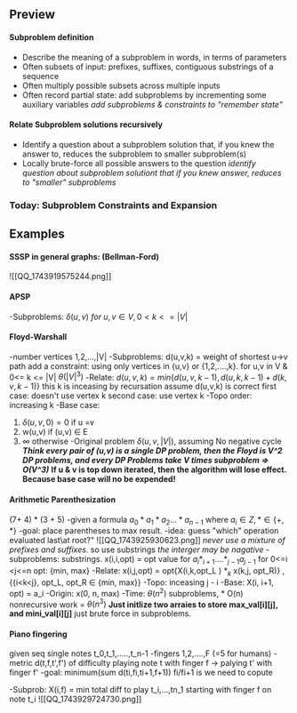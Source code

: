 ## Preview
#### Subproblem definition
+ Describe the meaning of a subproblem in words, in terms of parameters 
+ Often subsets of input: prefixes, suffixes, contiguous substrings of a sequence
+ Often multiply possible subsets across multiple inputs 
+ Often record partial state: add subproblems by incrementing some auxiliary variables
*add subproblems & constraints to "remember state"*
#### Relate Subproblem solutions recursively
+ Identify a question about a subproblem solution that, if you knew the answer to, reduces the subproblem to smaller subproblem(s) 
+ Locally brute-force all possible answers to the question
*identify question about subproblem solutiont that if you knew answer, reduces to "smaller" subproblems*
### Today: Subproblem Constraints and Expansion
## Examples
#### SSSP in general graphs: (Bellman-Ford)
![[QQ_1743919575244.png]]
#### APSP
-Subproblems: $\delta(u,v)\ for\ u,v \in V, 0<k<=|V|$
#### Floyd-Warshall
-number vertices 1,2,...,|V|
-Subproblems: d(u,v,k) = weight of shortest u->v path
add a constraint: using only vertices in {u,v} or {1,2,....,k}.
for u,v in V & 0<= k <= |V|   $\theta(|V|^3)$
-Relate: 
$d(u,v,k) = min\{d(u,v,k-1),d(u,k,k-1)+d(k,v,k-1)\}$
this k is inceasing by recursation
assume d(u,v,k) is correct
first case: doesn't use vertex k
second case: use vertex k
-Topo order: increasing k
-Base case: 
1. $\delta(u,v,0) = 0$ if u =v
2. w(u,v) if (u,v) $\in$ E
3. $\infty$ otherwise
-Original problem $\delta(u,v,|V|)$, assuming No negative cycle
***Think every pair of (u,v) is a single DP problem, then the Floyd is V^2 DP problems, and every DP Problems take V times subproblem => O(V^3)***
**If u & v is top down iterated, then the algorithm will lose effect. Because base case will no be expended!**
#### Arithmetic Parenthesization
(7+ 4) * (3 + 5)
-given a formula $a_0*a_1*a_2...*a_{n-1}$ where $a_i\in Z,*\in\{+,*\}$
-goal: place parentheses to max result.
-idea: guess "which" operation evaluated last\at root?"
![[QQ_1743925930623.png]]
*never use a mixture of prefixes and suffixes.*
so use substrings 
*the interger may be nagative*
-subproblems: substrings.
x(i,i,opt) = opt value for $a_i*_{i+1}....*_{j-1}a_{j-1}$ for  0<=i <j<=n
opt: {min, max}
-Relate: x(i,j,opt) = opt{X(i,k,opt_L ) $*{_k}$ x(k,j, opt_R)} , {{i<k<j}, opt_L, opt_R $\in$ {min, max}}
-Topo: inceasing j - i
-Base: X(i, i+1, opt) = a_i
-Origin: x(0, n, max)
-Time: $\theta(n^2)$ subproblems, * O(n) nonrecursive work = $\theta(n^3)$
**Just initlize two arraies to store max_val[i][j], and mini_val[i][j]**
just brute force in subproblems.
#### Piano fingering
given seq single notes t_0,t_1,.....,t_n-1
-fingers 1,2,....,F (=5 for humans)
-metric d(t,f,t',f') of difficulty playing note t with finger f -> palying t' with finger f'
-goal: minimum(sum d(ti,fi,ti+1,f+1))
fi/fi+1 is we need to copute

-Subprob: X(i,f) = min total diff to play t_i,...,tn_1  starting with finger f on note t_i
![[QQ_1743929724730.png]]
